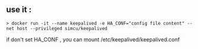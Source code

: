 ## use it :
	> docker run -it --name keepalived -e HA_CONF="config file content" --net host --privileged simcu/keepalived

if don't set HA_CONF , you can mount /etc/keepalived/keepalived.conf